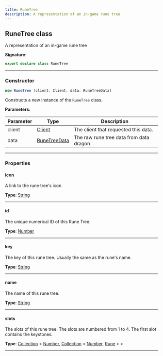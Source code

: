 ```yaml
---
title: RuneTree
description: A representation of an in-game rune tree
---
```


## RuneTree class

A representation of an in-game rune tree

**Signature:**

```ts
export declare class RuneTree 
```

---

### Constructor

```ts
new RuneTree (client: Client, data: RuneTreeData)
```

Constructs a new instance of the `RuneTree` class.

**Parameters:**

| Parameter | Type | Description |
| --------- | ---- | ----------- |
| client | [Client](/api/Client.md) | The client that requested this data. |
| data | [RuneTreeData](/api/RuneTreeData.md) | The raw rune tree data from data dragon. |
---

### Properties

#### icon

A link to the rune tree's icon.



**Type**: [String](https://developer.mozilla.org/en-US/docs/Web/JavaScript/Reference/Global_Objects/String)

---

#### id

The unique numerical ID of this Rune Tree.



**Type**: [Number](https://developer.mozilla.org/en-US/docs/Web/JavaScript/Reference/Global_Objects/Number)

---

#### key

The key of this rune tree. Usually the same as the rune's name.



**Type**: [String](https://developer.mozilla.org/en-US/docs/Web/JavaScript/Reference/Global_Objects/String)

---

#### name

The name of this rune tree.



**Type**: [String](https://developer.mozilla.org/en-US/docs/Web/JavaScript/Reference/Global_Objects/String)

---

#### slots

The slots of this rune tree. The slots are numbered from 1 to 4. The first slot contains the keystones.



**Type**: [Collection](https://discord.js.org/#/docs/collection/stable/class/Collection) \< [Number](https://developer.mozilla.org/en-US/docs/Web/JavaScript/Reference/Global_Objects/Number), [Collection](https://discord.js.org/#/docs/collection/stable/class/Collection) \< [Number](https://developer.mozilla.org/en-US/docs/Web/JavaScript/Reference/Global_Objects/Number), [Rune](/api/Rune.md) \> \>

---

